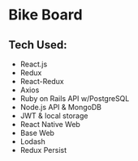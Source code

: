# Bike Board

## Tech Used:

- React.js
- Redux
- React-Redux
- Axios
- Ruby on Rails API w/PostgreSQL
- Node.js API & MongoDB
- JWT & local storage
- React Native Web
- Base Web
- Lodash
- Redux Persist
